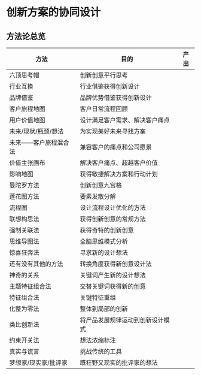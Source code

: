 # 创新方案的协同设计

## 方法论总览

| 方法                 | 目的                             | 产出 |
| -------------------- | -------------------------------- | ---- |
| 六顶思考帽           | 创新创意平行思考                 |      |
| 行业互换             | 行业借鉴获得创新设计             |      |
| 品牌借鉴             | 品牌优势借鉴获得创新设计         |      |
| 客户旅程地图         | 客户日常流程回顾                 |      |
| 用户价值地图         | 设计满足客户需求、解决客户痛点   |      |
| 未来/现状/瓶颈/想法  | 为实现美好未来寻找方案           |      |
| 未来——客户旅程混合法 | 兼容客户的痛点和公司愿景         |      |
| 价值主张画布         | 解决客户痛点、超越客户价值       |      |
| 影响地图             | 获得敏捷解决方案和行动计划       |      |
| 曼陀罗方法           | 创新创意九宫格                   |      |
| 莲花图方法           | 要素发散分解                     |      |
| 流程图               | 设计流程设计优化的方法           |      |
| 联想构思法           | 获得创新创意的常规方法           |      |
| 强制关联法           | 获得奇特的创新创意               |      |
| 思维导图法           | 全脑思维模式分析                 |      |
| 惊喜狂奔法           | 寻求新的设计想法                 |      |
| 还有没有其他的方法   | 转换角度获得新创意设计法         |      |
| 神奇的关系           | 关键词产生新的设计想法           |      |
| 主题特征组合法       | 交替关键词获得新的创意           |      |
| 特征组合法           | 关键特征重组                     |      |
| 化整为零法           | 整体到局部的创新                 |      |
| 类比创新法           | 将产品发展规律运动到创新设计模式 |      |
| 约束开关法           | 想法浓缩标注                     |      |
| 真实与谎言           | 挑战传统的工具                   |      |
| 梦想家/现实家/批评家 | 既狂野又现实的批评家的想法       |      |

